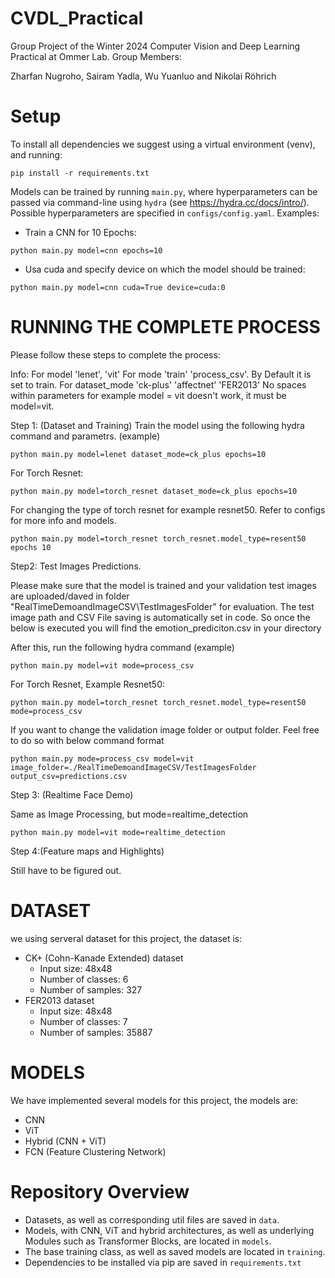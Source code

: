 # CVDL_Practical

Group Project of the Winter 2024 Computer Vision and Deep Learning Practical at Ommer Lab. Group Members: 

Zharfan Nugroho, Sairam Yadla, Wu Yuanluo and Nikolai Röhrich

# Setup

To install all dependencies we suggest using a virtual environment (venv), and running:

```
pip install -r requirements.txt
```

Models can be trained by running `main.py`, where hyperparameters can be passed via command-line using `hydra` (see https://hydra.cc/docs/intro/). Possible hyperparameters are specified in `configs/config.yaml`. Examples:

- Train a CNN for 10 Epochs:
```
python main.py model=cnn epochs=10
```
- Usa cuda and specify device on which the model should be trained:
```
python main.py model=cnn cuda=True device=cuda:0
```

# RUNNING THE COMPLETE PROCESS

Please follow these steps to complete the process:

Info:
For model 'lenet', 'vit'
For mode 'train' 'process_csv'. By Default it is set to train.
For dataset_mode 'ck-plus' 'affectnet' 'FER2013'
No spaces within parameters for example model = vit doesn't work, it must be model=vit.

Step 1: (Dataset and Training)
Train the model using the following hydra command and parametrs. (example)

```
python main.py model=lenet dataset_mode=ck_plus epochs=10
```

For Torch Resnet:

```
python main.py model=torch_resnet dataset_mode=ck_plus epochs=10
```

For changing the type of torch resnet for example resnet50. Refer to configs for more info and models.
```
python main.py model=torch_resnet torch_resnet.model_type=resent50 epochs 10
```



Step2: Test Images Predictions.

Please make sure that the model is trained and your validation test images are uploaded/daved in folder "RealTimeDemoandImageCSV\TestImagesFolder" for evaluation. The test image path and CSV File saving is automatically set in code. So once the below is executed you will find the emotion_prediciton.csv in your directory

After this, run the following hydra command (example)

```
python main.py model=vit mode=process_csv 
```
For Torch Resnet, Example Resnet50:
```
python main.py model=torch_resnet torch_resnet.model_type=resent50 mode=process_csv
```

If you want to change the validation image folder or output folder. Feel free to do so with below command format
```
python main.py mode=process_csv model=vit image_folder=./RealTimeDemoandImageCSV/TestImagesFolder output_csv=predictions.csv

```
Step 3: (Realtime Face Demo)

Same as Image Processing, but mode=realtime_detection

```
python main.py model=vit mode=realtime_detection
```

Step 4:(Feature maps and Highlights)

Still have to be figured out.

# DATASET
we using serveral dataset for this project, the dataset is:
- CK+ (Cohn-Kanade Extended) dataset
    - Input size: 48x48
    - Number of classes: 6
    - Number of samples: 327   
- FER2013 dataset
    - Input size: 48x48
    - Number of classes: 7
    - Number of samples: 35887

# MODELS
We have implemented several models for this project, the models are:
- CNN
- ViT
- Hybrid (CNN + ViT)
- FCN (Feature Clustering Network)

# Repository Overview 

- Datasets, as well as corresponding util files are saved in `data`.
- Models, with CNN, ViT and hybrid architectures, as well as underlying Modules such as Transformer Blocks, are located in `models`.
- The base training class, as well as saved models are located in `training`. 
- Dependencies to be installed via pip are saved in `requirements.txt`
